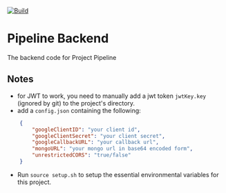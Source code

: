 [![Build](https://github.com/Project-Pipeline/Pipeline-backend/workflows/CI/badge.svg)](https://github.com/Project-Pipeline/Pipeline-backend/actions)

# Pipeline Backend

The backend code for Project Pipeline

## Notes
* for JWT to work, you need to manually add a jwt token `jwtKey.key` (ignored by git) to the project's directory.
* add a `config.json` containing the following:
```json
    {
        "googleClientID": "your client id",
        "googleClientSecret": "your client secret",
        "googleCallbackURL": "your callback url",
        "mongoURL": "your mongo url in base64 encoded form",
        "unrestrictedCORS": "true/false"
    }
```
* Run `source setup.sh` to setup the essential environmental variables for this project.
    

